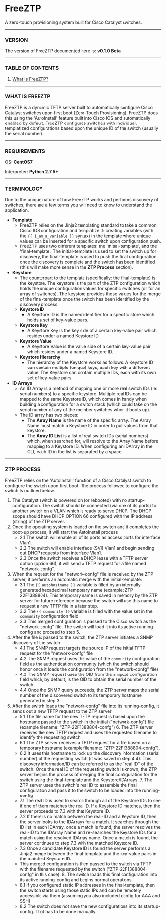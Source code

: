 # FreeZTP

A zero-touch provisioning system built for Cisco Catalyst switches.


-----------------------------------------
###   VERSION   ###
The version of FreeZTP documented here is: **v0.1.0 Beta**


-----------------------------------------
###   TABLE OF CONTENTS   ###
1. [What is FreeZTP?](#what-is-freeztp)


-----------------------------------------
###   WHAT IS FREEZTP   ###
FreeZTP is a dynamic TFTP server built to automatically configure Cisco Catalyst switches upon first boot (Zero-Touch Provisioning). FreeZTP does this using the 'AutoInstall' feature built into Cisco IOS and automatically enabled by default. FreeZTP configures switches with individual, templatized configurations based upon the unique ID of the switch (usually the serial number).


-----------------------------------------
###   REQUIREMENTS   ###
OS: **CentOS7**

Interpreter: **Python 2.7.5+**


-----------------------------------------
###   TERMINOLOGY   ###
Due to the unique nature of how FreeZTP works and performs discovery of switches, there are a few terms you will need to know to understand the application.
  - **Template**
	  - FreeZTP relies on the Jinja2 templating standard to take a common Cisco IOS configuration and templatize it: creating variables (with the `{{ i_am_a_variable }}` syntax) in the template where unique values can be inserted for a specific switch upon configuration push.
	  - FreeZTP uses two different templates: the 'initial-template', and the 'final-template'. The initial-template is used to set the switch up for discovery, the final-template is used to push the final configuration once the discovery is complete and the switch has been identified (this will make more sense in the **ZTP Process** section).
  - **Keystore**
	  - The counterpart to the template (specifically: the final-template) is the keystore. The keystore is the part of the ZTP configuration which holds the unique configuration values for specific switches (or for an array of switches). The keystore provides those values for the merge of the final-template once the switch has been identified by the discovery process.
	  - **Keystore ID**
		  - A Keystore ID is the named identifier for a specific store which holds a set of key-value pairs.
	  - **Keystore Key**
		  - A Keystore Key is the key side of a certain key-value pair which resides under a named Keystore ID.
	  - **Keystore Value**
		  - A Keystore Value is the value side of a certain key-value pair which resides under a named Keystore ID.
	  - **Keystore Hierarchy**
		  - The hierarchy of the Keystore works as follows: A Keystore ID can contain multiple (unique) keys, each key with a different value. The Keystore can contain multiple IDs, each with its own set of key-value pairs.
  - **ID Arrays**
	  - An ID Array is a method of mapping one or more real switch IDs (ie: serial numbers) to a specific keystore. Multiple real IDs can be mapped to the same Keystore ID, which comes in handy when building a configuration for a switch stack (which could take on the serial number of any of the member switches when it boots up).
	  - The ID array has two pieces:
		  - The **Array Name** is the name of the specific array. The Array Name must match a Keystore ID in order to pull values from that keystore.
		  - The **Array ID List** is a list of real switch IDs (serial numbers) which, when searched for, will resolve to the Array Name before mapping to a Keystore ID. When configuring an IDArray in the CLI, each ID in the list is separated by a space.


-----------------------------------------
###   ZTP PROCESS   ###
FreeZTP relies on the 'AutoInstall' function of a Cisco Catalyst switch to configure the switch upon first boot. The process followed to configure the switch is outlined below.
  1. The Catalyst switch is powered on (or rebooted) with no startup-configuration. The switch should be connected (via one of its ports) to another switch on a VLAN which is ready to serve DHCP. The DHCP scope should have DHCP OPTION 66 configured with the IP address (string) of the ZTP server.
  2. Once the operating system is loaded on the switch and it completes the boot-up process, it will start the AutoInstall process
	  - 2.1 The switch will enable all of its ports as access ports for interface Vlan1.
	  - 2.2 The switch will enable interface (SVI) Vlan1 and begin sending out DHCP requests from interface Vlan1.
	  - 2.3 Once the switch receives a DHCP lease with a TFTP server option (option 66), it will send a TFTP request for a file named "network-confg".
  3. When the request for the "network-confg" file is received by the ZTP server, it performs an automatic merge with the initial-template:
	  - 3.1 The `{{ autohostname }}` variable is filled by an internally generated hexadecimal temporary name (example: ZTP-22F1388804). This temporary name is saved in memory by the ZTP server for future reference because the switch will use this name to request a new TFTP file in a later step.
	  - 3.2 The `{{ community }}` variable is filled with the value set in the `community` configuration field
	  - 3.3 This merged configuration is passed to the Cisco switch as the "network-confg" file. The switch will load it into its active running-config and proceed to step 5.
  4. After the file is passed to the switch, the ZTP server initiates a SNMP discovery of the switch
	  - 4.1 The SNMP request targets the source IP of the initial TFTP request for the "network-confg" file
	  - 4.2 The SNMP request uses the value of the `community` configuration field as the authentication community (which the switch should honor once it loads the configuration from the "network-confg" file)
	  - 4.3 The SNMP request uses the OID from the `snmpoid` configuration field which, by default, is the OID to obtain the serial number of the switch.
	  - 4.4 Once the SNMP query succeeds, the ZTP server maps the serial number of the discovered switch to its temporary hostname generated in step 3.
  5. After the switch loads the "network-confg" file into its running-config, it sends out a new TFTP request to the ZTP server
	  - 5.1 The file name for the new TFTP request is based upon the hostname passed to the switch in the initial ("network-confg") file (example filename: "ZTP-22F1388804-confg")
	6. The ZTP server receives the new TFTP request and uses the requested filename to identify the requesting switch
	  - 6.1 The ZTP server receives a TFTP request for a file based on a temporary hostname (example filename: "ZTP-22F1388804-confg").
	  - 6.2 It uses this hostname to look up the discovery information (serial number) of the requesting switch (it was saved in step 4.4). This discovery information/ID can be referred to as the "real ID" of the switch. Once the real ID of the requesting switch is known, the ZTP server begins the process of merging the final configuration for the switch using the final-template and the Keystore/IDArrays.
	7. The ZTP server uses the switch's real ID to assemble the final configuration and pass it to the switch to be loaded into the running-config
	  - 7.1 The real ID is used to search through all of the Keystore IDs to see if one of them matches the real ID. If a Keystore ID matches, then the server proceeds to 7.3 with that Keystore ID.
	  - 7.2 If there is no match between the real-ID and a Keystore ID, then the server looks to the IDArrays for a match. It searches through the ID list in each IDArray, once a match is found, the server resolves the real-ID to the IDArray Name and re-searches the Keystore IDs for a match using the resolved IDArray name. Once a match is found, the server continues to step 7.3 with the matched Keystore ID.
	  - 7.3 Once a candidate Keystore ID is found the server performs a Jinja2 merge between the final-template and the key-value pairs in the matched Keystore ID.
	  - This merged configuration is then passed to the switch via TFTP with the filename requested by the switch ("ZTP-22F1388804-confg" in this case).
	8. The switch loads this final configuration into its active running-config and begins normal operations
	  - 8.1 If you configured static IP addresses in the final-template, then the switch starts using those static IPs and can be remotely accessible via them (assuming you also included config for AAA and SSH)
	  - 8.2 The switch does not save the new configurations into its startup-config. That has to be done manually.




















